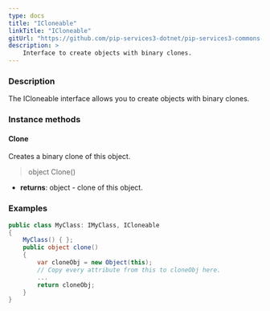 ```yaml
---
type: docs
title: "ICloneable"
linkTitle: "ICloneable"
gitUrl: "https://github.com/pip-services3-dotnet/pip-services3-commons-dotnet"
description: > 
    Interface to create objects with binary clones.
---
```


### Description

The ICloneable interface allows you to create objects with binary clones. 

### Instance methods

#### Clone
Creates a binary clone of this object.

> object Clone()

- **returns**: object - clone of this object.

### Examples

```cs
public class MyClass: IMyClass, ICloneable 
{
    MyClass() { };
    public object clone()
    {
        var cloneObj = new Object(this);
        // Copy every attribute from this to cloneObj here.
        ...
        return cloneObj;
    }
}
```
